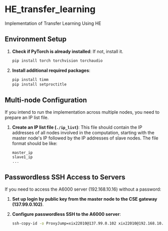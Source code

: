 # HE_transfer_learning
Implementation of Transfer Learning Using HE 

## Environment Setup

1. **Check if PyTorch is already installed**: If not, install it.

    ```bash
    pip install torch torchvision torchaudio
    ```

2. **Install additional required packages**: 

    ```bash
    pip install timm
    pip install setproctitle
    ```

## Multi-node Configuration
If you intend to run the implementation across multiple nodes, you need to prepare an IP list file.

1. **Create an IP list file (`./ip_list`)**: This file should contain the IP addresses of all nodes involved in the computation, starting with the master node's IP followed by the IP addresses of slave nodes. The file format should be like:

    ```
    master_ip
    slave1_ip
    ...
    ```

## Passwordless SSH Access to Servers
If you need to access the A6000 server (192.168.10.16) without a password:

1. **Set up login by public key from the master node to the CSE gateway (137.99.0.102)**.

2. **Configure passwordless SSH to the A6000 server**: 

    ```bash
    ssh-copy-id -o ProxyJump=xix22010@137.99.0.102 xix22010@192.168.10.16
    ```
